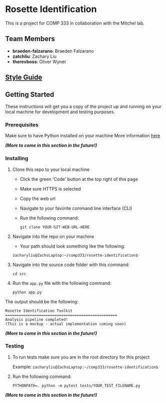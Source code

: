 # Rosette Identification
This is a project for COMP 333 in collaboration with the Mitchel lab. 

## Team Members
- **braeden-falzarano**: Braeden Falzarano
- **zatchliu**: Zachary Liu
- **therevboss**: Oliver Wyner

## [Style Guide](/StyleGuide.md)

## Getting Started
These instructions will get you a copy of the project up and running on your local machine for development and testing purposes. 

### Prerequisites
Make sure to have Python installed on your machine
More information [here](https://www.python.org/downloads/) 

***(More to come in this section in the future!)***

### Installing
1. Clone this repo to your local machine
    - Click the green 'Code' button at the top right of this page
    - Make sure HTTPS is selected
    - Copy the web url
    - Navigate to your favorite command line interface (CLI)
    - Run the following command:

        `git clone YOUR-GIT-WEB-URL-HERE`

2. Navigate into the repo on your machine
    - Your path should look something like the following:

    `zacharyliu@ZachsLaptop:~/comp333/rosette-identification$`

3. Navigate into the source code folder with this command:

    `cd src`

4. Run the `app.py` file with the following command:

    `python app.py`

The output should be the following:

```
Rosette Identification Toolkit
==================================================
Analysis pipeline completed!
(This is a mockup - actual implementation coming soon)
```

***(More to come in this section in the future!)***

### Testing
1. To run tests make sure you are in the root directory for this project

    Example: `zacharyliu@ZachsLaptop:~/comp333/rosette-identification$`
   
3. Run the following command:

   `PYTHONPATH=. python -m pytest tests/YOUR_TEST_FILENAME.py`

***(More to come in this section in the future!)***
